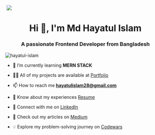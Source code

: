 <p>&nbsp;<img align="center" src="https://media.licdn.com/dms/image/v2/D5616AQG8IPl9Fr-pbQ/profile-displaybackgroundimage-shrink_350_1400/profile-displaybackgroundimage-shrink_350_1400/0/1729404338467?e=1747872000&v=beta&t=PEijUYOhVSCrTknIDqJBTPJ55B2ZsGC8NtDF4zK8uWI" /></p>

<h1 align="center">Hi 👋, I'm Md Hayatul Islam</h1>

<h3 align="center">A passionate Frontend Developer from Bangladesh</h3>

<p align="left"> <img src="https://komarev.com/ghpvc/?username=hayatul-islam&label=Profile%20views&color=0e75b6&style=flat" alt="hayatul-islam" /> </p>

- 🌱 I’m currently learning **MERN STACK**

- 👨‍💻 All of my projects are available at [Portfolio](https://hayatul.vercel.app/)

- 📫 How to reach me **hayatulislam28@gmail.com**

- 📄 Know about my experiences [Resume](https://drive.google.com/file/d/1ls2nf4TPup-FmWwZCPkrREDhdJBF5IxQ/view?usp=sharing)

- 💼 Connect with me on [LinkedIn](https://www.linkedin.com/in/hayatul-islam)

- 📝 Check out my articles on [Medium](https://medium.com/@hayatul-islam)
  
- 💡 Explore my problem-solving journey on [Codewars](https://www.codewars.com/users/hayatul-islam)




